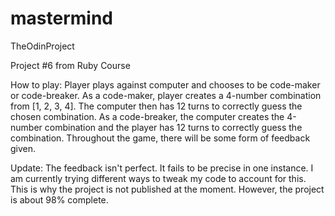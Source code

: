 # mastermind

TheOdinProject

Project #6 from Ruby Course 

How to play: Player plays against computer and chooses to be code-maker or code-breaker. As a code-maker, player creates a 4-number combination from [1, 2, 3, 4]. The computer then has 12 turns to correctly guess the chosen combination. As a code-breaker, the computer creates the 4-number combination and the player has 12 turns to correctly guess the combination. Throughout the game, there will be some form of feedback given. 


Update: The feedback isn't perfect. It fails to be precise in one instance. I am currently trying different ways to tweak my code to account for this. This is why the project is not published at the moment. However, the project is about 98% complete.
